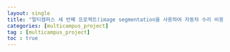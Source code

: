 ```yaml
---
layout: single
title: "멀티캠퍼스 세 번째 프로젝트(image segmentation을 사용하여 자동차 수리 비용 측정)"
categories: [multicampus_project]
tag : [multicampus_project]
toc : true
---
```


